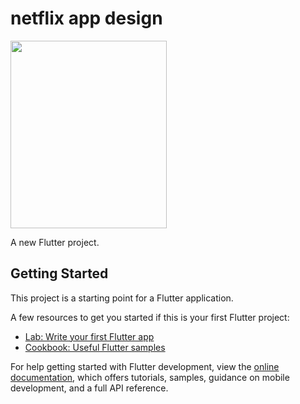 # netflix app design

<img src="https://github.com/flochristos/netflix-design/assets/16188768/98bac091-ccba-4d9b-a3a1-22c4895379d5" width="250" height="300">


A new Flutter project.

## Getting Started

This project is a starting point for a Flutter application.

A few resources to get you started if this is your first Flutter project:

- [Lab: Write your first Flutter app](https://docs.flutter.dev/get-started/codelab)
- [Cookbook: Useful Flutter samples](https://docs.flutter.dev/cookbook)

For help getting started with Flutter development, view the
[online documentation](https://docs.flutter.dev/), which offers tutorials,
samples, guidance on mobile development, and a full API reference.
